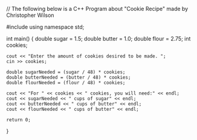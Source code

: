 // The following below is a C++ Program about "Cookie Recipe" made by Christopher Wilson

#include <iostream>
using namespace std;

int main() {
	double sugar = 1.5;
	double butter = 1.0;
	double flour = 2.75;
	int cookies;

	cout << "Enter the amount of cookies desired to be made. ";
	cin >> cookies;

	double sugarNeeded = (sugar / 48) * cookies;
	double butterNeeded = (butter / 48) * cookies;
	double flourNeeded = (flour / 48) * cookies;

	cout << "For " << cookies << " cookies, you will need:" << endl;
	cout << sugarNeeded << " cups of sugar" << endl;
	cout << butterNeeded << " cups of butter" << endl;
	cout << flourNeeded << " cups of butter" << endl;

	return 0;

}
